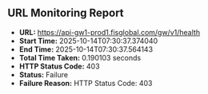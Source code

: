 ## URL Monitoring Report

- **URL:** https://api-gw1-prod1.fisglobal.com/gw/v1/health
- **Start Time:** 2025-10-14T07:30:37.374040
- **End Time:** 2025-10-14T07:30:37.564143
- **Total Time Taken:** 0.190103 seconds
- **HTTP Status Code:** 403
- **Status:** Failure
- **Failure Reason:** HTTP Status Code: 403
